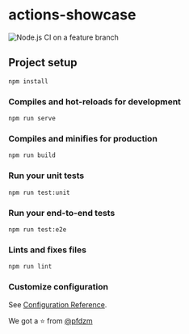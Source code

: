 # actions-showcase

![Node.js CI on a feature branch](https://github.com/helaili/actions-showcase/workflows/Node.js%20CI%20on%20a%20feature%20branch/badge.svg)

## Project setup
```
npm install
```

### Compiles and hot-reloads for development
```
npm run serve
```

### Compiles and minifies for production
```
npm run build
```

### Run your unit tests
```
npm run test:unit
```

### Run your end-to-end tests
```
npm run test:e2e
```

### Lints and fixes files
```
npm run lint
```

### Customize configuration
See [Configuration Reference](https://cli.vuejs.org/config/).

We got a :star: from [@pfdzm](https://github.com/pfdzm)
